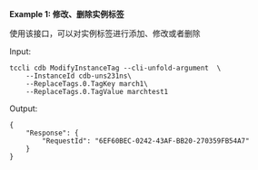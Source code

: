 **Example 1: 修改、删除实例标签**

使用该接口，可以对实例标签进行添加、修改或者删除

Input: 

```
tccli cdb ModifyInstanceTag --cli-unfold-argument  \
    --InstanceId cdb-uns231ns\
    --ReplaceTags.0.TagKey march1\
    --ReplaceTags.0.TagValue marchtest1
```

Output: 
```
{
    "Response": {
        "RequestId": "6EF60BEC-0242-43AF-BB20-270359FB54A7"
    }
}
```

